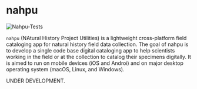 # nahpu

![Nahpu-Tests](https://github.com/hhandika/nahpu/workflows/Nahpu-Tests/badge.svg)

`nahpu` (NAtural History Project Utilities) is a lightweight cross-platform field cataloging app for natural history field data collection. The goal of nahpu is to develop a single code base digital cataloging app to help scientists working in the field or at the collection to catalog their specimens digitally. It is aimed to run on mobile devices (iOS and Androi) and on major desktop operating system (macOS, Linux, and Windows).

UNDER DEVELOPMENT.
